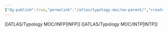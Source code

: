 ```yaml
---
{"dg-publish":true,"permalink":"/atlas/typology-moc/ne-parent/","created":"","updated":""}
---
```



[[ATLAS/Typology MOC/INFP\|INFP]]
[[ATLAS/Typology MOC/INTP\|INTP]]

